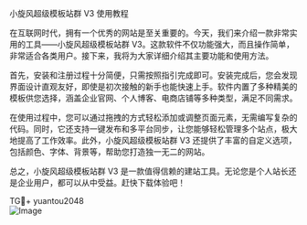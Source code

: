 小旋风超级模板站群 V3 使用教程

在互联网时代，拥有一个优秀的网站是至关重要的。今天，我们来介绍一款非常实用的工具——小旋风超级模板站群 V3。这款软件不仅功能强大，而且操作简单，非常适合各类用户。接下来，我将为大家详细介绍其主要功能和使用方法。

首先，安装和注册过程十分简便，只需按照指引完成即可。安装完成后，您会发现界面设计直观友好，即使是初次接触的新手也能快速上手。软件内置了多种精美的模板供您选择，涵盖企业官网、个人博客、电商店铺等多种类型，满足不同需求。

在使用过程中，您可以通过拖拽的方式轻松添加或调整页面元素，无需编写复杂的代码。同时，它还支持一键发布和多平台同步，让您能够轻松管理多个站点，极大地提高了工作效率。此外，小旋风超级模板站群 V3 还提供了丰富的自定义选项，包括颜色、字体、背景等，帮助您打造独一无二的网站。

总之，小旋风超级模板站群 V3 是一款值得信赖的建站工具。无论您是个人站长还是企业用户，都可以从中受益。赶快下载体验吧！

TG💪+ yuantou2048  
![Image](https://github.com/user-attachments/assets/42a5a4a5-fea9-4a1d-8aa0-73e57e430cca)